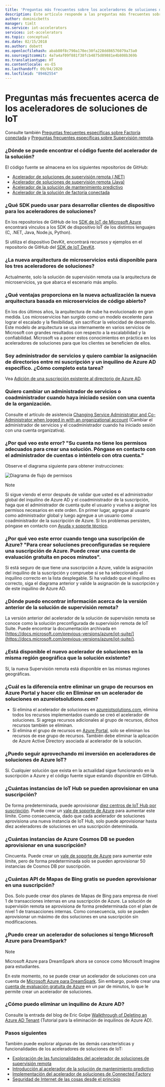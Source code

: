 ```yaml
---
title: 'Preguntas más frecuentes sobre los aceleradores de soluciones de IoT: Azure | Microsoft Docs'
description: Este artículo responde a las preguntas más frecuentes sobre los aceleradores de soluciones de IoT. Incluye vínculos a los repositorios de GitHub.
author: dominicbetts
manager: timlt
ms.service: iot-accelerators
services: iot-accelerators
ms.topic: conceptual
ms.date: 02/15/2018
ms.author: dobett
ms.openlocfilehash: abab80f8c790a170ec30fa228dd86576079a73a0
ms.sourcegitcommit: 4a7a4af09f881f38fcb4875d89881e4b808b369b
ms.translationtype: HT
ms.contentlocale: es-ES
ms.lasthandoff: 09/04/2020
ms.locfileid: "89462554"
---
```

# <a name="frequently-asked-questions-for-iot-solution-accelerators"></a>Preguntas más frecuentes acerca de los aceleradores de soluciones de IoT

Consulte también [Preguntas frecuentes específicas sobre Factoría conectada](iot-accelerators-faq-cf.md) y [Preguntas frecuentes específicas sobre Supervisión remota](iot-accelerators-faq-rm-v2.md).

### <a name="where-can-i-find-the-source-code-for-the-solution-accelerators"></a>¿Dónde se puede encontrar el código fuente del acelerador de la solución?

El código fuente se almacena en los siguientes repositorios de GitHub:

* [Acelerador de soluciones de supervisión remota (.NET)](https://github.com/Azure/azure-iot-pcs-remote-monitoring-dotnet)
* [Acelerador de soluciones de supervisión remota (Java)](https://github.com/Azure/azure-iot-pcs-remote-monitoring-java)
* [Acelerador de la solución de mantenimiento predictivo](https://github.com/Azure/azure-iot-predictive-maintenance)
* [Acelerador de la solución de factoría conectada](https://github.com/Azure/azure-iot-connected-factory)

### <a name="what-sdks-can-i-use-to-develop-device-clients-for-the-solution-accelerators"></a>¿Qué SDK puedo usar para desarrollar clientes de dispositivo para los aceleradores de soluciones?

En los repositorios de GitHub de los [SDK de IoT de Microsoft Azure](https://github.com/Azure/azure-iot-sdks) encontrará vínculos a los SDK de dispositivo IoT de los distintos lenguajes (C, .NET, Java, Node.js, Python).

Si utiliza el dispositivo DevKit, encontrará recursos y ejemplos en el repositorio de GitHub del [SDK de IoT DevKit](https://github.com/Microsoft/devkit-sdk).

### <a name="is-the-new-microservices-architecture-available-for-all-the-three-solution-accelerators"></a>¿La nueva arquitectura de microservicios está disponible para los tres aceleradores de soluciones?

Actualmente, solo la solución de supervisión remota usa la arquitectura de microservicios, ya que abarca el escenario más amplio.

### <a name="what-advantages-does-the-new-open-sourced-microservices-based-architecture-provide-in-the-new-update"></a>¿Qué ventajas proporciona en la nueva actualización la nueva arquitectura basada en microservicios de código abierto?

En los dos últimos años, la arquitectura de nube ha evolucionado en gran medida. Los microservicios han surgido como un modelo excelente para lograr el escalado y la flexibilidad, sin sacrificar la velocidad de desarrollo. Este modelo de arquitectura se usa internamente en varios servicios de Microsoft con grandes resultados con respecto a la escalabilidad y la confiabilidad. Microsoft va a poner estos conocimientos en práctica en los aceleradores de soluciones para que los clientes se beneficien de ellos.

### <a name="im-a-service-administrator-and-id-like-to-change-the-directory-mapping-between-my-subscription-and-a-specific-azure-ad-tenant-how-do-i-complete-this-task"></a>Soy administrador de servicios y quiero cambiar la asignación de directorios entre mi suscripción y un inquilino de Azure AD específico. ¿Cómo completo esta tarea?

Vea [Adición de una suscripción existente al directorio de Azure AD](../active-directory/fundamentals/active-directory-how-subscriptions-associated-directory.md#to-associate-an-existing-subscription-to-your-azure-ad-directory).

### <a name="i-want-to-change-a-service-administrator-or-co-administrator-when-logged-in-with-an-organizational-account"></a>Quiero cambiar un administrador de servicios o coadministrador cuando haya iniciado sesión con una cuenta de la organización.

Consulte el artículo de asistencia [Changing Service Administrator and Co-Administrator when logged in with an organizational account](https://azure.microsoft.com/support/changing-service-admin-and-co-admin) (Cambiar el administrador de servicios y el coadministrador cuando ha iniciado sesión con una cuenta organizativa).

### <a name="why-am-i-seeing-this-error-your-account-does-not-have-the-proper-permissions-to-create-a-solution-please-check-with-your-account-administrator-or-try-with-a-different-account"></a>¿Por qué veo este error? "Su cuenta no tiene los permisos adecuados para crear una solución. Póngase en contacto con el administrador de cuentas o inténtelo con otra cuenta."

Observe el diagrama siguiente para obtener instrucciones:

![Diagrama de flujo de permisos](media/iot-accelerators-faq/flowchart.png)

> [!NOTE]
> Si sigue viendo el error después de validar que usted es el administrador global del inquilino de Azure AD y el coadministrador de la suscripción, haga que el administrador de cuenta quite el usuario y vuelva a asignar los permisos necesarios en este orden. En primer lugar, agregue al usuario como administrador global y luego agregue a un usuario como coadministrador de la suscripción de Azure. Si los problemas persisten, póngase en contacto con [Ayuda y soporte técnico](https://portal.azure.com/#blade/Microsoft_Azure_Support/HelpAndSupportBlade).

### <a name="why-am-i-seeing-this-error-when-i-have-an-azure-subscription-an-azure-subscription-is-required-to-create-pre-configured-solutions-you-can-create-a-free-trial-account-in-just-a-couple-of-minutes"></a>¿Por qué veo este error cuando tengo una suscripción de Azure? "Para crear soluciones preconfiguradas se requiere una suscripción de Azure. Puede crear una cuenta de evaluación gratuita en pocos minutos".

Si está seguro de que tiene una suscripción a Azure, valide la asignación del inquilino de la suscripción y compruebe si se ha seleccionado el inquilino correcto en la lista desplegable. Si ha validado que el inquilino es correcto, siga el diagrama anterior y valide la asignación de la suscripción y de este inquilino de Azure AD.

### <a name="where-can-i-find-information-about-the-previous-version-of-the-remote-monitoring-solution"></a>¿Dónde puedo encontrar información acerca de la versión anterior de la solución de supervisión remota?

La versión anterior del acelerador de la solución de supervisión remota se conoce como la solución preconfigurada de supervisión remota de IoT Suite. Puede encontrar la documentación archivada en [https://docs.microsoft.com/previous-versions/azure/iot-suite/](https://docs.microsoft.com/previous-versions/azure/iot-suite/).

### <a name="is-the-new-solution-accelerator-available-in-the-same-geographic-region-as-the-existing-solution"></a>¿Está disponible el nuevo acelerador de soluciones en la misma región geográfica que la solución existente?

Sí, la nueva Supervisión remota está disponible en las mismas regiones geográficas.

### <a name="whats-the-difference-between-deleting-a-resource-group-in-the-azure-portal-and-clicking-delete-on-a-solution-accelerator-in-azureiotsolutionscom"></a>¿Cuál es la diferencia entre eliminar un grupo de recursos en Azure Portal y hacer clic en Eliminar en un acelerador de soluciones en azureiotsolutions.com?

* Si elimina el acelerador de soluciones en [azureiotsolutions.com](https://www.azureiotsolutions.com/), elimina todos los recursos implementados cuando se creó el acelerador de soluciones. Si agrega recursos adicionales al grupo de recursos, dichos recursos también se eliminan.
* Si elimina el grupo de recursos en [Azure Portal](https://portal.azure.com), solo se eliminan los recursos de ese grupo de recursos. También debe eliminar la aplicación de Azure Active Directory asociada al acelerador de la solución.

### <a name="can-i-continue-to-leverage-my-existing-investments-in-azure-iot-solution-accelerators"></a>¿Puedo seguir aprovechando mi inversión en aceleradores de soluciones de Azure IoT?

Sí. Cualquier solución que exista en la actualidad sigue funcionando en la suscripción a Azure y el código fuente sigue estando disponible en GitHub.

### <a name="how-many-iot-hub-instances-can-i-provision-in-a-subscription"></a>¿Cuántas instancias de IoT Hub se pueden aprovisionar en una suscripción?

De forma predeterminada, puede aprovisionar [diez centros de IoT Hub por suscripción](../azure-resource-manager/management/azure-subscription-service-limits.md#iot-hub-limits). Puede crear un [vale de soporte de Azure](https://portal.azure.com/#blade/Microsoft_Azure_Support/HelpAndSupportBlade) para aumentar este límite. Como consecuencia, dado que cada acelerador de soluciones aprovisiona una nueva instancia de IoT Hub, solo puede aprovisionar hasta diez aceleradores de soluciones en una suscripción determinada.

### <a name="how-many-azure-cosmos-db-instances-can-i-provision-in-a-subscription"></a>¿Cuántas instancias de Azure Cosmos DB se pueden aprovisionar en una suscripción?

Cincuenta. Puede crear un [vale de soporte de Azure](https://portal.azure.com/#blade/Microsoft_Azure_Support/HelpAndSupportBlade) para aumentar este límite, pero de forma predeterminada solo se pueden aprovisionar 50 instancias de Cosmos DB por suscripción.

### <a name="how-many-free-bing-maps-apis-can-i-provision-in-a-subscription"></a>¿Cuántas API de Mapas de Bing gratis se pueden aprovisionar en una suscripción?

Dos. Solo puede crear dos planes de Mapas de Bing para empresa de nivel 1 de transacciones internas en una suscripción de Azure. La solución de supervisión remota se aprovisiona de forma predeterminada con el plan de nivel 1 de transacciones internas. Como consecuencia, solo se pueden aprovisionar un máximo de dos soluciones en una suscripción sin modificaciones.

### <a name="can-i-create-a-solution-accelerator-if-i-have-microsoft-azure-for-dreamspark"></a>¿Puedo crear un acelerador de soluciones si tengo Microsoft Azure para DreamSpark?

> [!NOTE]
> Microsoft Azure para DreamSpark ahora se conoce como Microsoft Imagine para estudiantes.

En este momento, no se puede crear un acelerador de soluciones con una cuenta de [Microsoft Azure para DreamSpark](https://azure.microsoft.com/pricing/member-offers/imagine/). Sin embargo, puede crear una [cuenta de evaluación gratuita de Azure](https://azure.microsoft.com/free/) en un par de minutos, lo que le permite crear un acelerador de soluciones.

### <a name="how-do-i-delete-an-azure-ad-tenant"></a>¿Cómo puedo eliminar un inquilino de Azure AD?

Consulte la entrada del blog de Eric Golpe [Walkthrough of Deleting an Azure AD Tenant](https://docs.microsoft.com/archive/blogs/ericgolpe/walkthrough-of-deleting-an-azure-ad-tenant) (Tutorial para la eliminación de inquilinos de Azure AD).

### <a name="next-steps"></a>Pasos siguientes

También puede explorar algunas de las demás características y funcionalidades de los aceleradores de soluciones de IoT:

* [Exploración de las funcionalidades del acelerador de soluciones de supervisión remota](quickstart-remote-monitoring-deploy.md)
* [Introducción al acelerador de la solución de mantenimiento predictivo](iot-accelerators-predictive-overview.md)
* [Implementación del acelerador de soluciones de Connected Factory](quickstart-connected-factory-deploy.md)
* [Seguridad de Internet de las cosas desde el principio](/azure/iot-fundamentals/iot-security-ground-up)
